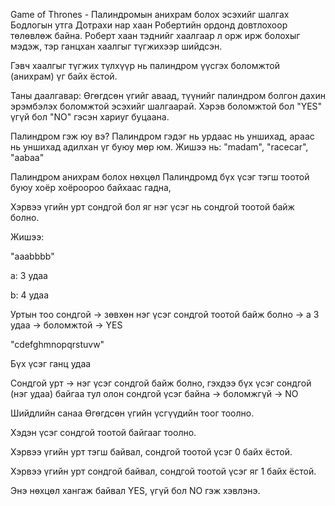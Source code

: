 Game of Thrones - Палиндромын анихрам болох эсэхийг шалгах
Бодлогын утга
Дотрахи нар хаан Робертийн ордонд довтлохоор төлөвлөж байна. Роберт хаан тэднийг хаалгаар л орж ирж болохыг мэдэж, тэр ганцхан хаалгыг түгжихээр шийдсэн.

Гэвч хаалгыг түгжих түлхүүр нь палиндром үүсгэх боломжтой (анихрам) үг байх ёстой.

Таны даалгавар: Өгөгдсөн үгийг аваад, түүнийг палиндром болгон дахин эрэмбэлэх боломжтой эсэхийг шалгаарай. Хэрэв боломжтой бол "YES" үгүй бол "NO" гэсэн хариуг буцаана.

Палиндром гэж юу вэ?
Палиндром гэдэг нь урдаас нь уншихад, араас нь уншихад адилхан үг буюу мөр юм. Жишээ нь: "madam", "racecar", "aabaa"

Палиндром анихрам болох нөхцөл
Палиндромд бүх үсэг тэгш тоотой буюу хоёр хоёроороо байхаас гадна,

Хэрвээ үгийн урт сондгой бол яг нэг үсэг нь сондгой тоотой байж болно.

Жишээ:

"aaabbbb"

a: 3 удаа

b: 4 удаа

Уртын тоо сондгой → зөвхөн нэг үсэг сондгой тоотой байж болно → a 3 удаа → боломжтой → YES

"cdefghmnopqrstuvw"

Бүх үсэг ганц удаа

Сондгой урт → нэг үсэг сондгой байж болно, гэхдээ бүх үсэг сондгой (нэг удаа) байгаа тул олон сондгой үсэг байна → боломжгүй → NO

Шийдлийн санаа
Өгөгдсөн үгийн үсгүүдийн тоог тоолно.

Хэдэн үсэг сондгой тоотой байгааг тоолно.

Хэрвээ үгийн урт тэгш байвал, сондгой тоотой үсэг 0 байх ёстой.

Хэрвээ үгийн урт сондгой байвал, сондгой тоотой үсэг яг 1 байх ёстой.

Энэ нөхцөл хангаж байвал YES, үгүй бол NO гэж хэвлэнэ.
